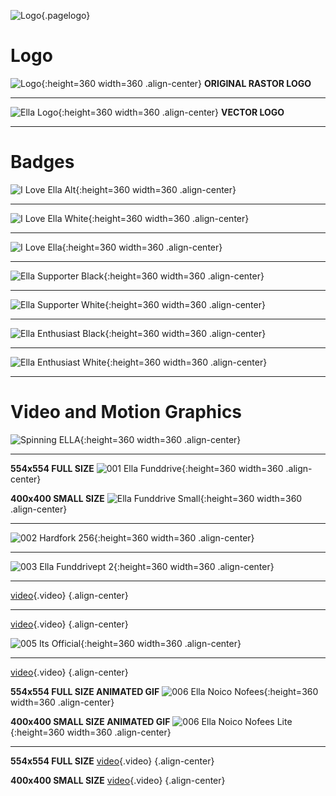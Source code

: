 <div markdown="1" class="media-page">

![Logo](/uploads/logo.png "Logo"){.pagelogo}
<!-- TITLE: Media -->
<!-- SUBTITLE: Ellaism - A stable network with no premine and no dev fees -->
<!-- background: #dddddd !important; -->

# Logo
![Logo](/uploads/logo.png "Logo"){:height=360 width=360 .align-center}
**ORIGINAL RASTOR LOGO**

---

![Ella Logo](/uploads/ella-logo.svg "Ella Logo"){:height=360 width=360 .align-center}
**VECTOR LOGO**

---

# Badges
![I Love Ella Alt](/uploads/badges/i-love-ella-alt.png "I Love Ella Alt"){:height=360 width=360 .align-center}
  	
---

![I Love Ella White](/uploads/badges/i-love-ella-white.png "I Love Ella White"){:height=360 width=360 .align-center}

---

![I Love Ella](/uploads/badges/i-love-ella.png "I Love Ella"){:height=360 width=360 .align-center}

---

![Ella Supporter Black](/uploads/badges/ella-supporter-black.png "Ella Supporter Black"){:height=360 width=360 .align-center}

---

![Ella Supporter White](/uploads/badges/ella-supporter-white.png "Ella Supporter White"){:height=360 width=360 .align-center}

---

![Ella Enthusiast Black](/uploads/badges/ella-enthusiast-black.png "Ella Enthusiast Black"){:height=360 width=360 .align-center}

---

![Ella Enthusiast White](/uploads/badges/ella-enthusiast-white.png "Ella Enthusiast White"){:height=360 width=360 .align-center}

---
# Video and Motion Graphics
![Spinning ELLA](/uploads/gifs/spinningella.gif "Spinning ELLA"){:height=360 width=360 .align-center}

---
**554x554 FULL SIZE**
![001 Ella Funddrive](/uploads/gifs/001-ella-funddrive.gif "001 Ella Funddrive"){:height=360 width=360 .align-center}

**400x400 SMALL SIZE**
![Ella Funddrive Small](/uploads/gifs/001-ella-funddrive-400.gif "Ella Funddrive"){:height=360 width=360 .align-center}

---
![002 Hardfork 256](/uploads/gifs/002-hardfork-256.gif "002 Hardfork"){:height=360 width=360 .align-center}

---
![003 Ella Funddrivept 2](/uploads/gifs/003-ella-funddrivept-2.gif "003 Ella Funddrivept 2"){:height=360 width=360 .align-center}

---
[video](/uploads/video/004-ella-launch.mp4){.video} {.align-center}

---
[video](/uploads/video/005-its-official.mp4 "005 Its Official"){.video} {.align-center}

![005 Its Official](/uploads/gifs/005-its-official.gif "005 Its Official"){:height=360 width=360 .align-center}

---
[video](/uploads/video/006-ella-noico-nofees.mp4 "006 Ella Noico Nofees"){.video} {.align-center}

**554x554 FULL SIZE ANIMATED GIF**
![006 Ella Noico Nofees](/uploads/gifs/006-ella-noico-nofees.gif "006 Ella Noico Nofees Lite"){:height=360 width=360 .align-center}

**400x400 SMALL SIZE ANIMATED GIF**
![006 Ella Noico Nofees Lite](/uploads/gifs/006-ella-noico-nofees-lite.gif "006 Ella Noico Nofees Lite"){:height=360 width=360 .align-center}

---
**554x554 FULL SIZE**
[video](/uploads/video/007-notsecurity.mp4 "007 NotSecurity"){.video} {.align-center}

**400x400 SMALL SIZE**
[video](/uploads/video/007-notsecurity-lite.mp4 "007 NotSecurity Lite"){.video} {.align-center}

</div>